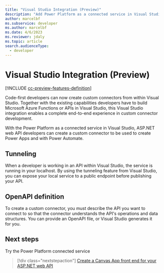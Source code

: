 ```yaml
---
title: "Visual Studio Integration (Preview)"
description: "Add Power Platform as a connected service in Visual Studio to create a Custom Connector."
author: marcelbf
ms.subservice: developer
ms.author: marcelbf
ms.date: 4/6/2023
ms.reviewer: jdaly
ms.topic: article
search.audienceType: 
  - developer
---
```

# Visual Studio Integration (Preview)

[!INCLUDE [cc-preview-features-definition](../includes/cc-preview-features-definition.md)]

Code-first developers can now create custom connectors from within Visual Studio. Together with the existing capabilities developers have to build Microsoft Azure Functions or APIs in Visual Studio, this Visual Studio integration enables a complete end-to-end experience in custom connector development.

With the Power Platform as a connected service in Visual Studio, ASP.NET web API developers can create a custom connector to be used to create Power Apps and with Power Automate.

## Tunneling

When a developer is working in an API within Visual Studio, the service is running in your localhost. By using the tunneling feature from Visual Studio, you can expose your local service to a public endpoint before publishing your API.

## OpenAPI definition

To create a custom connector, you must describe the API you want to connect to so that the connector understands the API's operations and data structures. You can provide an OpenAPI file, or Visual Studio generates it for you.

## Next steps

Try the Power Platform connected service

> [!div class="nextstepaction"]
> [Create a Canvas App front end for your ASP.NET web API](visual-studio-create-canvas-app.md)<br/>

